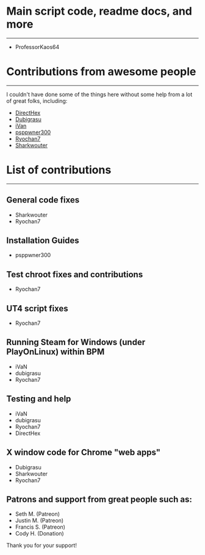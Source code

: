 # Main script code, readme docs, and more
***
- ProfessorKaos64

# Contributions from awesome people
***
I couldn't have done some of the things here without some help from a lot of great folks, including:
* [DirectHex](https://github.com/directhex)
* [Dubigrasu](http://steamcommunity.com/profiles/76561198030426496)
* [iVan](http://steamcommunity.com/profiles/76561198047324256)
* [psppwner300](http://steamcommunity.com/id/psppwner300)
* [Ryochan7](https://github.com/Ryochan7)
* [Sharkwouter](https://github.com/sharkwouter)

# List of contributions
***

## General code fixes
* Sharkwouter
* Ryochan7

## Installation Guides
* psppwner300

## Test chroot fixes and contributions
* Ryochan7

## UT4 script fixes
* Ryochan7

## Running Steam for Windows (under PlayOnLinux) within BPM
* iVaN
* dubigrasu
* Ryochan7

## Testing and help
* iVaN
* dubigrasu
* Ryochan7
* DirectHex

## X window code for Chrome "web apps"
* Dubigrasu
* Sharkwouter
* Ryochan7

## Patrons and support from great people such as:
* Seth M. (Patreon)
* Justin M. (Patreon)
* Francis S. (Patreon)
* Cody H. (Donation)
	
Thank you for your support!
